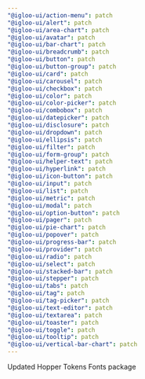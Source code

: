 ```yaml
---
"@igloo-ui/action-menu": patch
"@igloo-ui/alert": patch
"@igloo-ui/area-chart": patch
"@igloo-ui/avatar": patch
"@igloo-ui/bar-chart": patch
"@igloo-ui/breadcrumb": patch
"@igloo-ui/button": patch
"@igloo-ui/button-group": patch
"@igloo-ui/card": patch
"@igloo-ui/carousel": patch
"@igloo-ui/checkbox": patch
"@igloo-ui/color": patch
"@igloo-ui/color-picker": patch
"@igloo-ui/combobox": patch
"@igloo-ui/datepicker": patch
"@igloo-ui/disclosure": patch
"@igloo-ui/dropdown": patch
"@igloo-ui/ellipsis": patch
"@igloo-ui/filter": patch
"@igloo-ui/form-group": patch
"@igloo-ui/helper-text": patch
"@igloo-ui/hyperlink": patch
"@igloo-ui/icon-button": patch
"@igloo-ui/input": patch
"@igloo-ui/list": patch
"@igloo-ui/metric": patch
"@igloo-ui/modal": patch
"@igloo-ui/option-button": patch
"@igloo-ui/pager": patch
"@igloo-ui/pie-chart": patch
"@igloo-ui/popover": patch
"@igloo-ui/progress-bar": patch
"@igloo-ui/provider": patch
"@igloo-ui/radio": patch
"@igloo-ui/select": patch
"@igloo-ui/stacked-bar": patch
"@igloo-ui/stepper": patch
"@igloo-ui/tabs": patch
"@igloo-ui/tag": patch
"@igloo-ui/tag-picker": patch
"@igloo-ui/text-editor": patch
"@igloo-ui/textarea": patch
"@igloo-ui/toaster": patch
"@igloo-ui/toggle": patch
"@igloo-ui/tooltip": patch
"@igloo-ui/vertical-bar-chart": patch
---
```


Updated Hopper Tokens Fonts package
